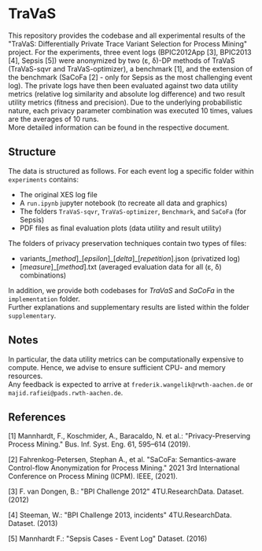 # TraVaS
This repository provides the codebase and all experimental results of the "TraVaS: Differentially Private Trace Variant Selection for Process Mining" project.
For the experiments, three event logs (BPIC2012App [3], BPIC2013 [4], Sepsis [5]) were anonymized by two
(&epsilon;, &delta;)-DP methods of TraVaS (TraVaS-sqvr and TraVaS-optimizer), a benchmark [1], and the extension of the benchmark (SaCoFa [2] - only for Sepsis as the most challenging event log). 
The private logs have then been evaluated against two data utility metrics (relative log similarity and absolute log difference) and two result utility metrics (fitness and precision).
Due to the underlying probabilistic nature, each privacy parameter combination was executed 10 times, values are the averages of 10 runs.  
More detailed information can be found in the respective document.

## Structure
The data is structured as follows. For each event log a specific folder within `experiments` contains:
* The original XES log file
* A `run.ipynb` jupyter notebook (to recreate all data and graphics)
* The folders `TraVaS-sqvr`, `TraVaS-optimizer`, `Benchmark`, and `SaCoFa` (for Sepsis)
* PDF files as final evaluation plots (data utility and result utility)

The folders of privacy preservation techniques contain two types of files:
* variants_[*method*]\_[*epsilon*]\_[*delta*]_[*repetition*].json (privatized log)
* [*measure*]_[*method*].txt (averaged evaluation data for all (&epsilon;, &delta;) combinations)

In addition, we provide both codebases for *TraVaS* and *SaCoFa* in the `implementation` folder.  
Further explanations and supplementary results are listed within the folder `supplementary`.

## Notes
In particular, the data utility metrics can be computationally expensive to compute. Hence, we advise to ensure sufficient CPU- and memory resources.  
Any feedback is expected to arrive at `frederik.wangelik@rwth-aachen.de` or `majid.rafiei@pads.rwth-aachen.de`.

## References

[1] Mannhardt, F., Koschmider, A., Baracaldo, N. et al.: "Privacy-Preserving Process Mining." Bus. Inf. Syst. Eng. 61, 595–614 (2019).

[2] Fahrenkog-Petersen, Stephan A., et al. "SaCoFa: Semantics-aware Control-flow Anonymization for Process Mining." 2021 3rd International Conference on Process Mining (ICPM). IEEE, (2021).

[3] F. van Dongen, B.: "BPI Challenge 2012" 4TU.ResearchData. Dataset. (2012)

[4] Steeman, W.: "BPI Challenge 2013, incidents" 4TU.ResearchData. Dataset. (2013)

[5] Mannhardt F.: "Sepsis Cases - Event Log" Dataset. (2016)
